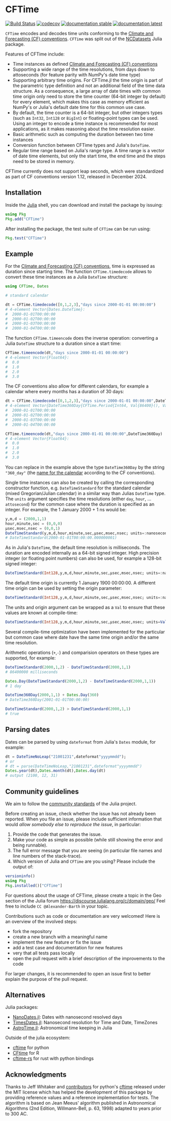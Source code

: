 # CFTime

[![Build Status](https://github.com/JuliaGeo/CFTime.jl/actions/workflows/CI.yml/badge.svg)](https://github.com/JuliaGeo/CFTime.jl/actions)
[![codecov](https://codecov.io/gh/JuliaGeo/CFTime.jl/graph/badge.svg?token=A6XMcOvIFr)](https://codecov.io/gh/JuliaGeo/CFTime.jl)
[![documentation stable](https://img.shields.io/badge/docs-stable-blue.svg)](https://juliageo.github.io/CFTime.jl/stable/)
[![documentation latest](https://img.shields.io/badge/docs-latest-blue.svg)](https://juliageo.github.io/CFTime.jl/latest/)


`CFTime` encodes and decodes time units conforming to the [Climate and Forecasting (CF) conventions](https://cfconventions.org/).
`CFTime` was split out of the [NCDatasets](https://github.com/JuliaGeo/NCDatasets.jl) Julia package.

Features of CFTime include:

* Time instances as defined [Climate and Forecasting (CF) conventions](https://cfconventions.org/)
* Supporting a wide range of the time resolutions, from days down to attoseconds (for feature parity with NumPy's date time type)
* Supporting arbitrary time origins. For CFTime.jl the time origin is part of the parametric type definition and not an additional field of the time data structure. As a consequence, a large array of date times with common time origin only need to store the time counter (64-bit integer by default) for every element, which makes this case as memory efficient as NumPy's or Julia's default date time for this common use case.
* By default, the time counter is a 64-bit integer, but other integers types (such as `Int32`, `Int128` or `BigInt`) or floating-point types can be used. Using an integer to encode a time instance is recommended for most applications, as it makes reasoning about the time resolution easier.
* Basic arithmetic such as computing the duration between two time instances
* Conversion function between CFTime types and Julia's `DateTime`.
* Regular time range based on Julia's range type. A time range is a vector of date time elements, but only the start time, the end time and the steps need to be stored in memory.

CFTime currently does not support leap seconds, which were standardized as part of CF conventions version 1.12, released in December 2024.

## Installation

Inside the [Julia](https://julialang.org/) shell, you can download and install the package by issuing:

```julia
using Pkg
Pkg.add("CFTime")
```

After installing the package, the test suite of `CFTime` can be run using:

```julia
Pkg.test("CFTime")
```

## Example

For the [Climate and Forecasting (CF) conventions](https://cfconventions.org/Data/cf-conventions/cf-conventions-1.12/cf-conventions.html#time-coordinate-units), time is expressed as duration since starting time. The function `CFTime.timedecode` allows to convert these
time instances as a Julia `DateTime` structure:

```julia
using CFTime, Dates

# standard calendar

dt = CFTime.timedecode([0,1,2,3],"days since 2000-01-01 00:00:00")
# 4-element Vector{Dates.DateTime}:
#  2000-01-01T00:00:00
#  2000-01-02T00:00:00
#  2000-01-03T00:00:00
#  2000-01-04T00:00:00
```


The function `CFTime.timeencode` does the inverse operation: converting a Julia `DateTime` structure to a duration since a start time:

```julia
CFTime.timeencode(dt,"days since 2000-01-01 00:00:00")
# 4-element Vector{Float64}:
#  0.0
#  1.0
#  2.0
#  3.0
```

The CF conventions also allow for different calendars, for example a calendar where every months has a duration of 30 days:

```julia
dt = CFTime.timedecode([0,1,2,3],"days since 2000-01-01 00:00:00",DateTime360Day)
# 4-element Vector{DateTime360Day{CFTime.Period{Int64, Val{86400}(), Val{0}()}, Val{(2000, 1, 1)}()}}:
#  2000-01-01T00:00:00
#  2000-01-02T00:00:00
#  2000-01-03T00:00:00
#  2000-01-04T00:00:00

CFTime.timeencode(dt,"days since 2000-01-01 00:00:00",DateTime360Day)
# 4-element Vector{Float64}:
#  0.0
#  1.0
#  2.0
#  3.0
```
You can replace in the example above the type `DateTime360Day` by the string `"360_day"` (the [name for the calendar](https://cfconventions.org/Data/cf-conventions/cf-conventions-1.12/cf-conventions.html#calendar) according to the CF conventions).

Single time instances can also be created by calling the corresponding constructor function, e.g. `DateTimeStandard` for the standard calendar (mixed Gregorian/Julian calendar)
in a similar way than Julias `DateTime` type.
The `units` argument specifies the time resolutions (either `day`, `hour`, ... `attosecond`) for the common case where the duration is specified as an integer.
For example, the 1 January 2000 + 1 ns would be:

```julia
y,m,d = (2000,1,1)
hour,minute,sec = (0,0,0)
µsec,msec,nsec = (0,0,1)
DateTimeStandard(y,m,d,hour,minute,sec,µsec,msec,nsec; units=:nanosecond)
# DateTimeStandard(2000-01-01T00:00:00.000000001)
```

As in Julia's `DateTime`, the default time resolution is milliseconds.
The duration are encoded internally as a 64-bit signed integer. High precision integer (or floating point numbers) can also be used, for example a 128-bit signed integer:


```julia
DateTimeStandard(Int128,y,m,d,hour,minute,sec,µsec,msec,nsec; units=:nanosecond)
```

The default time origin is currently 1 January 1900 00:00:00. A different time origin can be used by setting the origin parameter:

```julia
DateTimeStandard(Int128,y,m,d,hour,minute,sec,µsec,msec,nsec; units=:nanosecond, origin=(1970,1,1))
```

The units and origin argument can be wrapped as a `Val` to ensure that these values are known at compile-time:

```julia
DateTimeStandard(Int128,y,m,d,hour,minute,sec,µsec,msec,nsec; units=Val(:nanosecond), origin=Val((1970,1,1)))
```

Several compile-time optimization have been implemented for the particular but common case where date have the same time origin and/or the same time resolution.

Arithmetic operations (`+`,`-`) and comparision operators on these types are supported, for example:


```julia
DateTimeStandard(2000,1,2) - DateTimeStandard(2000,1,1)
# 86400000 milliseconds

Dates.Day(DateTimeStandard(2000,1,2) - DateTimeStandard(2000,1,1))
# 1 day

DateTime360Day(2000,1,1) + Dates.Day(360)
# DateTime360Day(2001-01-01T00:00:00)

DateTimeStandard(2000,1,2) > DateTimeStandard(2000,1,1)
# true
```


## Parsing dates

Dates can be parsed by using `dateformat` from Julia's `Dates` module, for example:

```julia
dt = DateTimeNoLeap("21001231",dateformat"yyyymmdd");
# or
# dt = parse(DateTimeNoLeap,"21001231",dateformat"yyyymmdd")
Dates.year(dt),Dates.month(dt),Dates.day(dt)
# output (2100, 12, 31)
```

## Community guidelines 

We aim to follow the [community standards](https://julialang.org/community/standards/) of the Julia project.
 
Before creating an issue, check whether the issue has not already been reported.
When you file an issue, please include sufficient information that would _allow somebody else to reproduce the issue_, in particular:
1. Provide the code that generates the issue.
3. Make your code as simple as possible (while still showing the error and being runnable).
4. The full error message that you are seeing (in particular file names and line numbers of the stack-trace).
5. Which version of Julia and `CFTime` are you using? Please include the output of:

```julia
versioninfo()
using Pkg
Pkg.installed()["CFTime"]
```

For questions about the usage of CFTime, please create a topic in the Geo section of the Julia forum
https://discourse.julialang.org/c/domain/geo/
Feel free to include `CC @Alexander-Barth` in your topic.

Contributions such as code or documentation are very welcomed! Here is an overview of the involved steps:

* fork the repository 
* create a new branch with a meaningful name 
* implement the new feature or fix the issue 
* add a test case and documentation for new features 
* very that all tests pass locally 
* open the pull request with a brief description of the improvements to the code

For larger changes, it is recommended to open an issue first to better explain the purpose of the pull request.

## Alternatives

Julia packages:

 * [NanoDates.jl](https://github.com/JuliaTime/NanoDates.jl): Dates with nanosecond resolved days
 * [TimesDates.jl](https://github.com/JeffreySarnoff/TimesDates.jl): Nanosecond resolution for Time and Date, TimeZones
 * [AstroTime.jl](https://github.com/JuliaAstro/AstroTime.jl): Astronomical time keeping in Julia

Outside of the julia ecosystem:

* [cftime](https://unidata.github.io/cftime/) for python
* [CFtime](https://CRAN.R-project.org/package=CFtime) for R
* [cftime-rs](https://github.com/antscloud/cftime-rs) for rust with python bindings

## Acknowledgments

Thanks to Jeff Whitaker and [contributors](https://github.com/Unidata/cftime/graphs/contributors) for python's [cftime](https://github.com/Unidata/cftime) released under the MIT license which has helped the development of this package by providing reference values and a reference implementation for tests. The algorithm is based on Jean Meeus' algorithm published in Astronomical Algorithms (2nd Edition, Willmann-Bell, p. 63, 1998) adapted to years prior to 300 AC.
